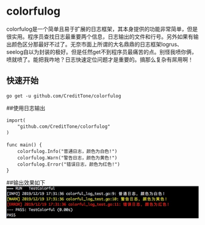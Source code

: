 # colorfulog


colorfulog是一个简单且易于扩展的日志框架，其本身提供的功能非常简单，但是很实用。程序员查找日志最重要两个信息，日志输出的文件和行号。另外如果有输出颜色区分那最好不过了。无奈市面上所谓的大名鼎鼎的日志框架logrus、seelog自以为封装的极好。但是任然get不到程序员最痛苦的点。别怪我喷你俩，喷就喷了。能把我咋地？日志快速定位问题才是重要的。搞那么复杂有屌用啊！


## 快速开始

	go get -u github.com/CreditTone/colorfulog

##使用日志输出
```golang
import(
	"github.com/CreditTone/colorfulog"
)

func main() {
	colorfulog.Info("普通日志，颜色为白色!")
	colorfulog.Warn("警告日志，颜色为黄色!")
	colorfulog.Error("错误日志，颜色为红色!")
}
```

##输出效果如下
![测试效果图](https://raw.githubusercontent.com/CreditTone/staticfiles/master/1576747983685.jpg "测试效果图")
